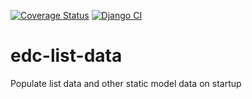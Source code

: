 [![Coverage Status](https://coveralls.io/repos/github/Botswana-Havard-Edc-Repos/edc-list-data/badge.svg?branch=develop)](https://coveralls.io/github/Botswana-Havard-Edc-Repos/edc-list-data?branch=develop)
[![Django CI](https://github.com/Botswana-Havard-Edc-Repos/edc-list-data/actions/workflows/django.yml/badge.svg)](https://github.com/Botswana-Havard-Edc-Repos/edc-list-data/actions/workflows/django.yml)
# edc-list-data
Populate list data and other static model data on startup
